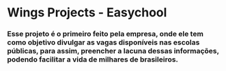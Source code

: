 # Wings Projects - Easychool

### Esse projeto é o primeiro feito pela empresa, onde ele tem como objetivo divulgar as vagas disponíveis nas escolas públicas, para assim, preencher a lacuna dessas informações, podendo facilitar a vida de milhares de brasileiros.
